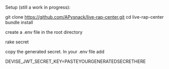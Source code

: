 Setup (still a work in progress):

git clone https://github.com/APysnack/live-rap-center.git
cd live-rap-center
bundle install

create a .env file in the root directory

rake secret

copy the generated secret. In your .env file add

DEVISE_JWT_SECRET_KEY=PASTEYOURGENERATEDSECRETHERE

